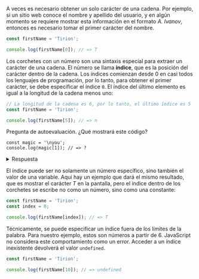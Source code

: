 
A veces es necesario obtener un solo carácter de una cadena. Por ejemplo, si un sitio web conoce el nombre y apellido del usuario, y en algún momento se requiere mostrar esta información en el formato *A. Ivanov*, entonces es necesario tomar el primer carácter del nombre.

```javascript
const firstName = 'Tirion';

console.log(firstName[0]); // => T
```

Los corchetes con un número son una sintaxis especial para extraer un carácter de una cadena. El número se llama **índice**, que es la posición del carácter dentro de la cadena. Los índices comienzan desde 0 en casi todos los lenguajes de programación, por lo tanto, para obtener el primer carácter, se debe especificar el índice `0`. El índice del último elemento es igual a la longitud de la cadena menos uno:

```javascript
// La longitud de la cadena es 6, por lo tanto, el último índice es 5
const firstName = 'Tirion';

console.log(firstName[5]); // => n
```

Pregunta de autoevaluación. ¿Qué mostrará este código?

```
const magic = '\nyou';
console.log(magic[1]); // => ?
```

<details>
<summary>Respuesta</summary>

Este código mostrará el carácter `y`

</details>

El índice puede ser no solamente un número específico, sino también el valor de una variable. Aquí hay un ejemplo que dará el mismo resultado, que es mostrar el carácter *T* en la pantalla, pero el índice dentro de los corchetes se escribe no como un número, sino como una constante:

```javascript
const firstName = 'Tirion';
const index = 0;

console.log(firstName[index]); // => T
```

Técnicamente, se puede especificar un índice fuera de los límites de la palabra. Para nuestro ejemplo, estos son números a partir de 6. JavaScript no considera este comportamiento como un error. Acceder a un índice inexistente devolverá el valor `undefined`.

```javascript
const firstName = 'Tirion';

console.log(firstName[10]); // => undefined
```
